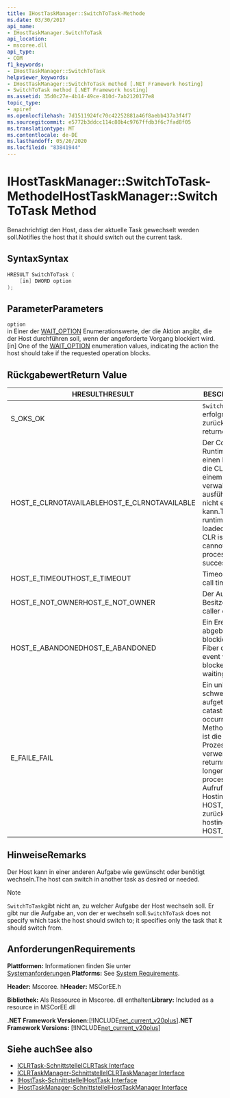 ```yaml
---
title: IHostTaskManager::SwitchToTask-Methode
ms.date: 03/30/2017
api_name:
- IHostTaskManager.SwitchToTask
api_location:
- mscoree.dll
api_type:
- COM
f1_keywords:
- IHostTaskManager::SwitchToTask
helpviewer_keywords:
- IHostTaskManager::SwitchToTask method [.NET Framework hosting]
- SwitchToTask method [.NET Framework hosting]
ms.assetid: 35d0c27e-4b14-49ce-810d-7ab2120177e8
topic_type:
- apiref
ms.openlocfilehash: 7d1511924fc70c42252881a46f8aebb437a3f4f7
ms.sourcegitcommit: e5772b3ddcc114c80b4c9767ffdb3f6c7fad8f05
ms.translationtype: MT
ms.contentlocale: de-DE
ms.lasthandoff: 05/26/2020
ms.locfileid: "83841944"
---
```

# <a name="ihosttaskmanagerswitchtotask-method"></a><span data-ttu-id="98ac3-102">IHostTaskManager::SwitchToTask-Methode</span><span class="sxs-lookup"><span data-stu-id="98ac3-102">IHostTaskManager::SwitchToTask Method</span></span>
<span data-ttu-id="98ac3-103">Benachrichtigt den Host, dass der aktuelle Task gewechselt werden soll.</span><span class="sxs-lookup"><span data-stu-id="98ac3-103">Notifies the host that it should switch out the current task.</span></span>  
  
## <a name="syntax"></a><span data-ttu-id="98ac3-104">Syntax</span><span class="sxs-lookup"><span data-stu-id="98ac3-104">Syntax</span></span>  
  
```cpp  
HRESULT SwitchToTask (  
    [in] DWORD option  
);  
```  
  
## <a name="parameters"></a><span data-ttu-id="98ac3-105">Parameter</span><span class="sxs-lookup"><span data-stu-id="98ac3-105">Parameters</span></span>  
 `option`  
 <span data-ttu-id="98ac3-106">in Einer der [WAIT_OPTION](wait-option-enumeration.md) Enumerationswerte, der die Aktion angibt, die der Host durchführen soll, wenn der angeforderte Vorgang blockiert wird.</span><span class="sxs-lookup"><span data-stu-id="98ac3-106">[in] One of the [WAIT_OPTION](wait-option-enumeration.md) enumeration values, indicating the action the host should take if the requested operation blocks.</span></span>  
  
## <a name="return-value"></a><span data-ttu-id="98ac3-107">Rückgabewert</span><span class="sxs-lookup"><span data-stu-id="98ac3-107">Return Value</span></span>  
  
|<span data-ttu-id="98ac3-108">HRESULT</span><span class="sxs-lookup"><span data-stu-id="98ac3-108">HRESULT</span></span>|<span data-ttu-id="98ac3-109">BESCHREIBUNG</span><span class="sxs-lookup"><span data-stu-id="98ac3-109">Description</span></span>|  
|-------------|-----------------|  
|<span data-ttu-id="98ac3-110">S_OK</span><span class="sxs-lookup"><span data-stu-id="98ac3-110">S_OK</span></span>|<span data-ttu-id="98ac3-111">`SwitchToTask`wurde erfolgreich zurückgegeben.</span><span class="sxs-lookup"><span data-stu-id="98ac3-111">`SwitchToTask` returned successfully.</span></span>|  
|<span data-ttu-id="98ac3-112">HOST_E_CLRNOTAVAILABLE</span><span class="sxs-lookup"><span data-stu-id="98ac3-112">HOST_E_CLRNOTAVAILABLE</span></span>|<span data-ttu-id="98ac3-113">Der Common Language Runtime (CLR) wurde nicht in einen Prozess geladen, oder die CLR befindet sich in einem Zustand, in dem Sie verwalteten Code nicht ausführen oder den-Befehl nicht erfolgreich verarbeiten kann.</span><span class="sxs-lookup"><span data-stu-id="98ac3-113">The common language runtime (CLR) has not been loaded into a process, or the CLR is in a state in which it cannot run managed code or process the call successfully.</span></span>|  
|<span data-ttu-id="98ac3-114">HOST_E_TIMEOUT</span><span class="sxs-lookup"><span data-stu-id="98ac3-114">HOST_E_TIMEOUT</span></span>|<span data-ttu-id="98ac3-115">Timeout des Aufrufes.</span><span class="sxs-lookup"><span data-stu-id="98ac3-115">The call timed out.</span></span>|  
|<span data-ttu-id="98ac3-116">HOST_E_NOT_OWNER</span><span class="sxs-lookup"><span data-stu-id="98ac3-116">HOST_E_NOT_OWNER</span></span>|<span data-ttu-id="98ac3-117">Der Aufrufer ist nicht Besitzer der Sperre.</span><span class="sxs-lookup"><span data-stu-id="98ac3-117">The caller does not own the lock.</span></span>|  
|<span data-ttu-id="98ac3-118">HOST_E_ABANDONED</span><span class="sxs-lookup"><span data-stu-id="98ac3-118">HOST_E_ABANDONED</span></span>|<span data-ttu-id="98ac3-119">Ein Ereignis wurde abgebrochen, während ein blockierter Thread oder eine Fiber darauf wartete.</span><span class="sxs-lookup"><span data-stu-id="98ac3-119">An event was canceled while a blocked thread or fiber was waiting on it.</span></span>|  
|<span data-ttu-id="98ac3-120">E_FAIL</span><span class="sxs-lookup"><span data-stu-id="98ac3-120">E_FAIL</span></span>|<span data-ttu-id="98ac3-121">Ein unbekannter schwerwiegender Fehler ist aufgetreten.</span><span class="sxs-lookup"><span data-stu-id="98ac3-121">An unknown catastrophic failure occurred.</span></span> <span data-ttu-id="98ac3-122">Wenn eine Methode E_FAIL zurückgibt, ist die CLR innerhalb des Prozesses nicht mehr verwendbar.</span><span class="sxs-lookup"><span data-stu-id="98ac3-122">When a method returns E_FAIL, the CLR is no longer usable within the process.</span></span> <span data-ttu-id="98ac3-123">Nachfolgende Aufrufe von Hostingmethoden geben HOST_E_CLRNOTAVAILABLE zurück.</span><span class="sxs-lookup"><span data-stu-id="98ac3-123">Subsequent calls to hosting methods return HOST_E_CLRNOTAVAILABLE.</span></span>|  
  
## <a name="remarks"></a><span data-ttu-id="98ac3-124">Hinweise</span><span class="sxs-lookup"><span data-stu-id="98ac3-124">Remarks</span></span>  
 <span data-ttu-id="98ac3-125">Der Host kann in einer anderen Aufgabe wie gewünscht oder benötigt wechseln.</span><span class="sxs-lookup"><span data-stu-id="98ac3-125">The host can switch in another task as desired or needed.</span></span>  
  
> [!NOTE]
> <span data-ttu-id="98ac3-126">`SwitchToTask`gibt nicht an, zu welcher Aufgabe der Host wechseln soll. Er gibt nur die Aufgabe an, von der er wechseln soll.</span><span class="sxs-lookup"><span data-stu-id="98ac3-126">`SwitchToTask` does not specify which task the host should switch to; it specifies only the task that it should switch from.</span></span>  
  
## <a name="requirements"></a><span data-ttu-id="98ac3-127">Anforderungen</span><span class="sxs-lookup"><span data-stu-id="98ac3-127">Requirements</span></span>  
 <span data-ttu-id="98ac3-128">**Plattformen:** Informationen finden Sie unter [Systemanforderungen](../../get-started/system-requirements.md).</span><span class="sxs-lookup"><span data-stu-id="98ac3-128">**Platforms:** See [System Requirements](../../get-started/system-requirements.md).</span></span>  
  
 <span data-ttu-id="98ac3-129">**Header:** Mscoree. h</span><span class="sxs-lookup"><span data-stu-id="98ac3-129">**Header:** MSCorEE.h</span></span>  
  
 <span data-ttu-id="98ac3-130">**Bibliothek:** Als Ressource in Mscoree. dll enthalten</span><span class="sxs-lookup"><span data-stu-id="98ac3-130">**Library:** Included as a resource in MSCorEE.dll</span></span>  
  
 <span data-ttu-id="98ac3-131">**.NET Framework Versionen:**[!INCLUDE[net_current_v20plus](../../../../includes/net-current-v20plus-md.md)]</span><span class="sxs-lookup"><span data-stu-id="98ac3-131">**.NET Framework Versions:** [!INCLUDE[net_current_v20plus](../../../../includes/net-current-v20plus-md.md)]</span></span>  
  
## <a name="see-also"></a><span data-ttu-id="98ac3-132">Siehe auch</span><span class="sxs-lookup"><span data-stu-id="98ac3-132">See also</span></span>

- [<span data-ttu-id="98ac3-133">ICLRTask-Schnittstelle</span><span class="sxs-lookup"><span data-stu-id="98ac3-133">ICLRTask Interface</span></span>](iclrtask-interface.md)
- [<span data-ttu-id="98ac3-134">ICLRTaskManager-Schnittstelle</span><span class="sxs-lookup"><span data-stu-id="98ac3-134">ICLRTaskManager Interface</span></span>](iclrtaskmanager-interface.md)
- [<span data-ttu-id="98ac3-135">IHostTask-Schnittstelle</span><span class="sxs-lookup"><span data-stu-id="98ac3-135">IHostTask Interface</span></span>](ihosttask-interface.md)
- [<span data-ttu-id="98ac3-136">IHostTaskManager-Schnittstelle</span><span class="sxs-lookup"><span data-stu-id="98ac3-136">IHostTaskManager Interface</span></span>](ihosttaskmanager-interface.md)
